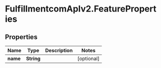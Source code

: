 # FulfillmentcomApIv2.FeatureProperties

## Properties
Name | Type | Description | Notes
------------ | ------------- | ------------- | -------------
**name** | **String** |  | [optional] 
